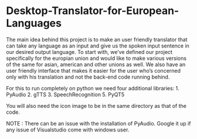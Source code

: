 # Desktop-Translator-for-European-Languages
The main idea behind this project is to make an user friendly translator that can take any language as an input and give us the spoken input sentence in our desired output language. To start with, we’ve defined our project specifically for the europian union and would like to make various versions of the same for asian, american and other unions as well. We also have an user friendly interface that makes it easier for the user who’s concerned only with his translation and not the back-end code running behind.


For this to run completely on python we need four additional libraries:
    1. PyAudio
    2. gTTS
    3. SpeechRecognition
    5. PyQT5
    
You will also need the icon image to be in the same directory as that of the code.
    
NOTE : There can be an issue with the installation of PyAudio. Google it up if any issue of Visualstudio come with windows user.
